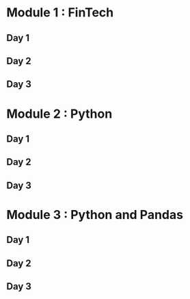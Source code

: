 

# Module 1 : FinTech

 ## Day 1
 
 ## Day 2
 
 ## Day 3

# Module 2 : Python

 ## Day 1
 
 ## Day 2
 
 ## Day 3

# Module 3 : Python and Pandas

 ## Day 1
 
 ## Day 2
 
 ## Day 3
